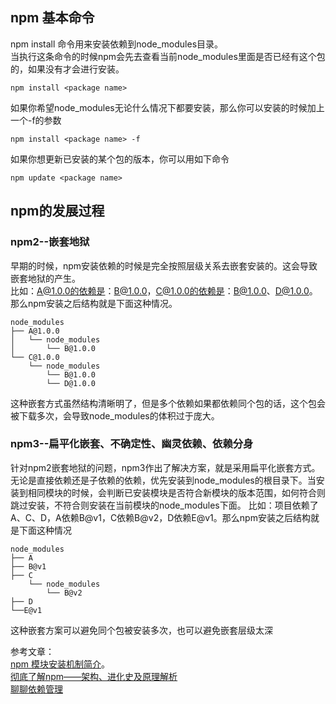 ## npm 基本命令
npm install 命令用来安装依赖到node_modules目录。   
当执行这条命令的时候npm会先去查看当前node_modules里面是否已经有这个包的，如果没有才会进行安装。
```
npm install <package name>
```
如果你希望node_modules无论什么情况下都要安装，那么你可以安装的时候加上一个-f的参数
```
npm install <package name> -f
```
如果你想更新已安装的某个包的版本，你可以用如下命令   
```
npm update <package name>
```

## npm的发展过程
### npm2--嵌套地狱
早期的时候，npm安装依赖的时候是完全按照层级关系去嵌套安装的。这会导致嵌套地狱的产生。   
比如：A@1.0.0的依赖是：B@1.0.0，C@1.0.0的依赖是：B@1.0.0、D@1.0.0。那么npm安装之后结构就是下面这种情况。
```
node_modules
├── A@1.0.0
│   └── node_modules
│       └── B@1.0.0
└── C@1.0.0
    └── node_modules
        └── B@1.0.0
        └── D@1.0.0
```
这种嵌套方式虽然结构清晰明了，但是多个依赖如果都依赖同个包的话，这个包会被下载多次，会导致node_modules的体积过于庞大。
### npm3--扁平化嵌套、不确定性、幽灵依赖、依赖分身
针对npm2嵌套地狱的问题，npm3作出了解决方案，就是采用扁平化嵌套方式。   
无论是直接依赖还是子依赖的依赖，优先安装到node_modules的根目录下。当安装到相同模块的时候，会判断已安装模块是否符合新模块的版本范围，如何符合则跳过安装，不符合则安装在当前模块的node_modules下面。
比如：项目依赖了A、C、D，A依赖B@v1，C依赖B@v2，D依赖E@v1。那么npm安装之后结构就是下面这种情况
```
node_modules
├── A
├── B@v1
├── C
    └── node_modules
        └── B@v2
├── D
└──E@v1
```
这种嵌套方案可以避免同个包被安装多次，也可以避免嵌套层级太深

参考文章：   
[npm 模块安装机制简介](https://www.ruanyifeng.com/blog/2016/01/npm-install.html)。   
[彻底了解npm——架构、进化史及原理解析](https://juejin.cn/post/7245201923506094140?searchId=20250909172905F773A6C04577F1DC38A5#heading-25)   
[聊聊依赖管理](https://juejin.cn/post/7196635893971877948?from=bytetech)
